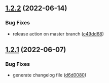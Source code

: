 ## [1.2.2](https://github.com/huutri148/auto-releasing/compare/v1.2.1...v1.2.2) (2022-06-14)


### Bug Fixes

* release action on master branch ([c49dd68](https://github.com/huutri148/auto-releasing/commit/c49dd68b50eccaa23b186135d98df4d3bed4e98c))

## [1.2.1](https://github.com/huutri148/auto-releasing/compare/v1.2.0...v1.2.1) (2022-06-07)


### Bug Fixes

* generate changelog file ([d6d0080](https://github.com/huutri148/auto-releasing/commit/d6d008033ed12385050bab3e4cada40b09e7ea80))
